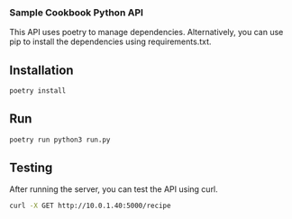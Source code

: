 ### Sample Cookbook Python API

This API uses poetry to manage dependencies.
Alternatively, you can use pip to install the dependencies using requirements.txt.

## Installation
```bash
poetry install
```

## Run
```bash
poetry run python3 run.py
```

## Testing
After running the server, you can test the API using curl.

```bash
curl -X GET http://10.0.1.40:5000/recipe
```
